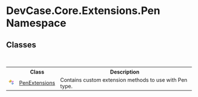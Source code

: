 # DevCase.Core.Extensions.Pen Namespace
 




## Classes
&nbsp;<table><tr><th></th><th>Class</th><th>Description</th></tr><tr><td>![Public class](media/pubclass.gif "Public class")</td><td><a href="T_DevCase_Core_Extensions_Pen_PenExtensions">PenExtensions</a></td><td>
Contains custom extension methods to use with Pen type.</td></tr></table>&nbsp;
